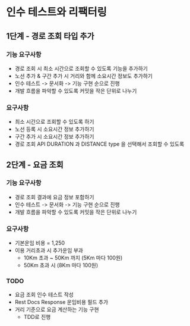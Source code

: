 # 인수 테스트와 리팩터링

## 1단계 - 경로 조회 타입 추가

### 기능 요구사항
- 경로 조회 시 최소 시간으로 조회할 수 있도록 기능을 추가하기
- 노선 추가 & 구간 추가 시 거리와 함께 소요시간 정보도 추가하기
- 인수 테스트 -> 문서화 -> 기능 구현 순으로 진행
- 개발 흐름을 파악할 수 있도록 커밋을 작은 단위로 나누기

### 요구사항 
- 최소 시간으로 조회할 수 있도록 하기
- 노선 등록 시 소요시간 정보 추가하기
- 구간 추가 시 소요시간 정보 추가하기
- 경로 조회 API DURATION 과 DISTANCE type 을 선택해서 조회할 수 있도록

## 2단계 - 요금 조회

### 기능 요구사항
- 경로 조회 결과에 요금 정보 포함하기
- 인수 테스트 -> 문서화 -> 기능 구현 순으로 진행
- 개발 흐름을 파악할 수 있도록 커밋을 작은 단위로 나누기

### 요구사항
- 기본운임 비용 = 1,250
- 이용 거리초과 시 추가운임 부과
    - 10Km 초과 ~ 50Km 까지 (5Km 마다 100원)
    - 50Km 초과 시 (8Km 마다 100원)

### TODO
- 요금 조회 인수 테스트 작성
- Rest Docs Response 운임비용 필드 추가
- 거리 기준으로 요금 계산하는 기능 구현
    - TDD로 진행
